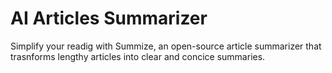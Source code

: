 # AI Articles Summarizer

Simplify your readig with Summize, an open-source article summarizer that trasnforms lengthy articles into clear and concice summaries.
